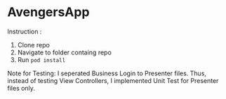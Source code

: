# AvengersApp
Instruction :
1. Clone repo
2. Navigate to folder containg repo
3. Run `pod install`

Note for Testing: I seperated Business Login to Presenter files. Thus, instead of testing View Controllers, I implemented Unit Test for Presenter files only.
